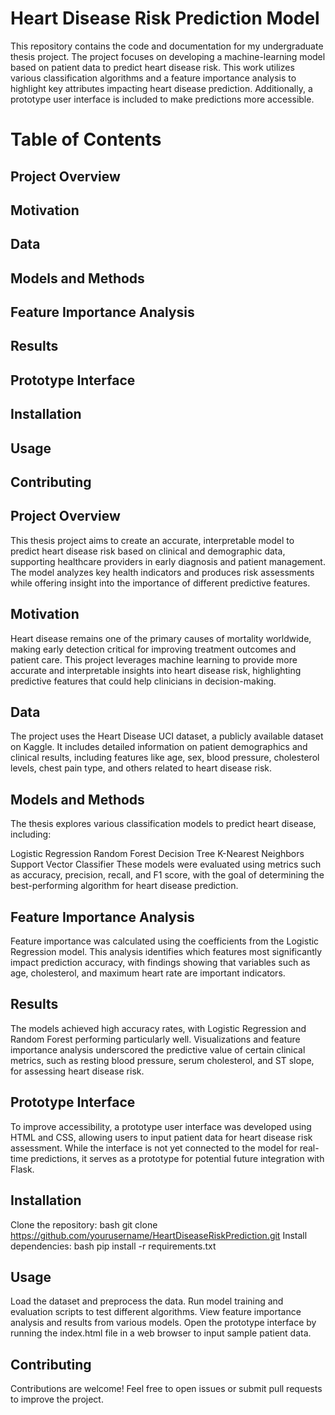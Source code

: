 # Heart Disease Risk Prediction Model
This repository contains the code and documentation for my undergraduate thesis project. The project focuses on developing a machine-learning model based on patient data to predict heart disease risk. This work utilizes various classification algorithms and a feature importance analysis to highlight key attributes impacting heart disease prediction. Additionally, a prototype user interface is included to make predictions more accessible.

# Table of Contents
## Project Overview
## Motivation
## Data
## Models and Methods
## Feature Importance Analysis
## Results
## Prototype Interface
## Installation
## Usage
## Contributing


## Project Overview
This thesis project aims to create an accurate, interpretable model to predict heart disease risk based on clinical and demographic data, supporting healthcare providers in early diagnosis and patient management. The model analyzes key health indicators and produces risk assessments while offering insight into the importance of different predictive features.

## Motivation
Heart disease remains one of the primary causes of mortality worldwide, making early detection critical for improving treatment outcomes and patient care. This project leverages machine learning to provide more accurate and interpretable insights into heart disease risk, highlighting predictive features that could help clinicians in decision-making.

## Data
The project uses the Heart Disease UCI dataset, a publicly available dataset on Kaggle. It includes detailed information on patient demographics and clinical results, including features like age, sex, blood pressure, cholesterol levels, chest pain type, and others related to heart disease risk.

## Models and Methods
The thesis explores various classification models to predict heart disease, including:

Logistic Regression
Random Forest
Decision Tree
K-Nearest Neighbors
Support Vector Classifier
These models were evaluated using metrics such as accuracy, precision, recall, and F1 score, with the goal of determining the best-performing algorithm for heart disease prediction.

## Feature Importance Analysis
Feature importance was calculated using the coefficients from the Logistic Regression model. This analysis identifies which features most significantly impact prediction accuracy, with findings showing that variables such as age, cholesterol, and maximum heart rate are important indicators.

## Results
The models achieved high accuracy rates, with Logistic Regression and Random Forest performing particularly well. Visualizations and feature importance analysis underscored the predictive value of certain clinical metrics, such as resting blood pressure, serum cholesterol, and ST slope, for assessing heart disease risk.

## Prototype Interface
To improve accessibility, a prototype user interface was developed using HTML and CSS, allowing users to input patient data for heart disease risk assessment. While the interface is not yet connected to the model for real-time predictions, it serves as a prototype for potential future integration with Flask.

## Installation
Clone the repository:
bash
git clone https://github.com/yourusername/HeartDiseaseRiskPrediction.git
Install dependencies:
bash
pip install -r requirements.txt

## Usage
Load the dataset and preprocess the data.
Run model training and evaluation scripts to test different algorithms.
View feature importance analysis and results from various models.
Open the prototype interface by running the index.html file in a web browser to input sample patient data.

## Contributing
Contributions are welcome! Feel free to open issues or submit pull requests to improve the project.

